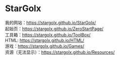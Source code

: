 # StarGolx
我的网站：https://stargolx.github.io/StarGolx/
<br>
起始页：https://stargolx.github.io/ZeroStartPage/
<br>
工具箱：https://stargolx.github.io/ToolBox/
<br>
HTML: https://stargolx.github.io/HTML/
<br>
游戏：https://stargolx.github.io/Games/
<br>
资源（无法显示）：https://stargolx.github.io/Resources/
